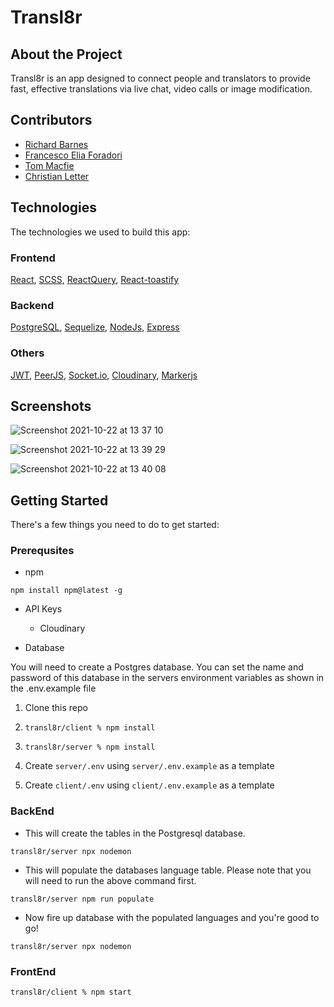 # Transl8r

## About the Project

Transl8r is an app designed to connect people and translators to provide fast, effective translations via live chat, video calls or image modification.

## Contributors

- [Richard Barnes](https://www.linkedin.com/in/richard-barnes-cmgr/)
- [Francesco Elia Foradori](https://www.linkedin.com/in/francesco-elia-foradori/)
- [Tom Macfie](https://www.linkedin.com/in/tom-macfie/)
- [Christian Letter](www.linkedin.com/in/christian-letter)

## Technologies

The technologies we used to build this app:

### Frontend

[React](https://reactjs.org/), [SCSS](https://sass-lang.com/documentation), [ReactQuery](https://react-query.tanstack.com/), [React-toastify](https://fkhadra.github.io/react-toastify/introduction)

### Backend

[PostgreSQL](https://www.postgresql.org/), [Sequelize](https://sequelize.org/), [NodeJs](https://nodejs.org/en/), [Express](http://expressjs.com/)

### Others

[JWT](https://jwt.io/), [PeerJS](https://peerjs.com/), [Socket.io](https://socket.io/), [Cloudinary](http://cloudinary.com/), [Markerjs](https://markerjs.com/products/markerjs/)

## Screenshots

![Screenshot 2021-10-22 at 13 37 10](https://user-images.githubusercontent.com/77243567/138455321-0d96dc69-3ac9-45f7-a14f-07732c9cfeea.png)

![Screenshot 2021-10-22 at 13 39 29](https://user-images.githubusercontent.com/77243567/138455353-07c80739-b138-4af5-b0f1-338b5d94895e.png)

![Screenshot 2021-10-22 at 13 40 08](https://user-images.githubusercontent.com/77243567/138455378-0cb33c8b-d93e-4f69-a68f-5744ceb52141.png)

## Getting Started

There's a few things you need to do to get started:

### Prerequsites

- npm

```
npm install npm@latest -g
```

- API Keys

  - Cloudinary

- Database

You will need to create a Postgres database. You can set the name and password of this database in the servers environment variables as shown in the .env.example file

1. Clone this repo

2. `transl8r/client % npm install`

3. `transl8r/server % npm install`

4. Create `server/.env` using `server/.env.example` as a template

5. Create `client/.env` using `client/.env.example` as a template

### BackEnd

- This will create the tables in the Postgresql database.

```
transl8r/server npx nodemon
```

- This will populate the databases language table. Please note that you will need to run the above command first.

```
transl8r/server npm run populate
```

- Now fire up database with the populated languages and you're good to go!

```
transl8r/server npx nodemon
```

### FrontEnd

```
transl8r/client % npm start
```
